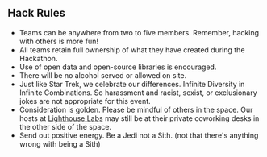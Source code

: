 ## Hack Rules
- Teams can be anywhere from two to five members. Remember, hacking with others is more fun!
- All teams retain full ownership of what they have created during the Hackathon.
- Use of open data and open-source libraries is encouraged.
- There will be no alcohol served or allowed on site.
- Just like Star Trek, we celebrate our differences. Infinite Diversity in Infinite Combinations. So harassment and racist, sexist, or exclusionary jokes are not appropriate for this event.
- Consideration is golden. Please be mindful of others in the space. Our hosts at [Lighthouse Labs] may still be at their private coworking desks in the other side of the space. 
- Send out positive energy. Be a Jedi not a Sith. (not that there's anything wrong with being a Sith)

[apply for the Skywatch API]: http://www.skywatch.co/request-access
[Lighthouse Labs]: http://lighthouselabs.ca/

